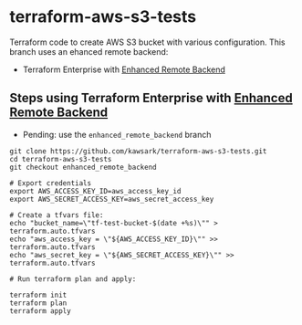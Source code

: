 # terraform-aws-s3-tests
Terraform code to create AWS S3 bucket with various configuration. This branch uses an ehanced remote backend:
- Terraform Enterprise with [Enhanced Remote Backend](https://www.terraform.io/docs/backends/types/remote.html)
## Steps using Terraform Enterprise with [Enhanced Remote Backend](https://www.terraform.io/docs/backends/types/remote.html)
- Pending: use the `enhanced_remote_backend` branch
```
git clone https://github.com/kawsark/terraform-aws-s3-tests.git
cd terraform-aws-s3-tests
git checkout enhanced_remote_backend

# Export credentials
export AWS_ACCESS_KEY_ID=aws_access_key_id
export AWS_SECRET_ACCESS_KEY=aws_secret_access_key

# Create a tfvars file:
echo "bucket_name=\"tf-test-bucket-$(date +%s)\"" > terraform.auto.tfvars
echo "aws_access_key = \"${AWS_ACCESS_KEY_ID}\"" >> terraform.auto.tfvars
echo "aws_secret_key = \"${AWS_SECRET_ACCESS_KEY}\"" >> terraform.auto.tfvars

# Run terraform plan and apply:

terraform init
terraform plan 
terraform apply 
```
